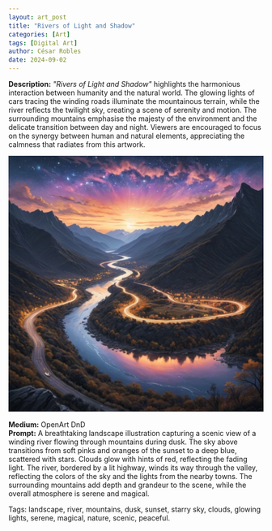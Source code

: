 ```yaml
---
layout: art_post
title: "Rivers of Light and Shadow"
categories: [Art]
tags: [Digital Art]
author: César Robles
date: 2024-09-02
---
```

**Description:** *"Rivers of Light and Shadow"* highlights the harmonious interaction between humanity and the natural world. The glowing lights of cars tracing the winding roads illuminate the mountainous terrain, while the river reflects the twilight sky, creating a scene of serenity and motion. The surrounding mountains emphasise the majesty of the environment and the delicate transition between day and night. Viewers are encouraged to focus on the synergy between human and natural elements, appreciating the calmness that radiates from this artwork.

![Rivers of Light and Shadow](/imag/digital_art/rivers_of_light_and_shadow.jpg)

**Medium:** OpenArt DnD\
**Prompt:** A breathtaking landscape illustration capturing a scenic view of a winding river flowing through mountains during dusk. The sky above transitions from soft pinks and oranges of the sunset to a deep blue, scattered with stars. Clouds glow with hints of red, reflecting the fading light. The river, bordered by a lit highway, winds its way through the valley, reflecting the colors of the sky and the lights from the nearby towns. The surrounding mountains add depth and grandeur to the scene, while the overall atmosphere is serene and magical.

Tags: landscape, river, mountains, dusk, sunset, starry sky, clouds, glowing lights, serene, magical, nature, scenic, peaceful.
